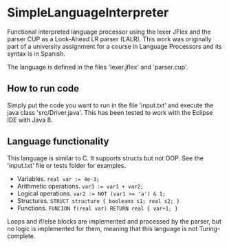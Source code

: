 # SimpleLanguageInterpreter
Functional interpreted language processor using the lexer JFlex and the parser CUP as a Look-Ahead LR parser (LALR). This work was originally part of a university assignment for a course in Language Processors and its syntax is in Spanish.

The language is defined in the files 'lexer.jflex' and 'parser.cup'.

## How to run code
Simply put the code you want to run in the file 'input.txt' and execute the java class 'src/Driver.java'. This has been tested to work with the Eclipse IDE with Java 8.

## Language functionality
This language is similar to C. It supports structs but not OOP. See the 'input.txt' file or tests folder for examples.

* Variables. `real var := 4e-3;`
* Arithmetic operations. `var3 := var1 + var2;`
* Logical operations. `var2 := NOT (var1 >= 'a') & 1;`
* Structures. `STRUCT structure { booleano s1; real s2; }`
* Functions. `FUNCION f(real var) RETURN real { var+1; }`

Loops and if/else blocks are implemented and processed by the parser, but no logic is implemented for them, meaning that this language is not Turing-complete.
